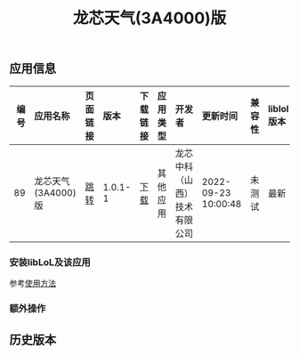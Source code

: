 ﻿---
id: 89
title: 龙芯天气(3A4000)版
toc: true
weight: 89
---

## 应用信息 
|   编号 | 应用名称          | 页面链接                                      | 版本      | 下载链接                                                                           | 应用类型   | 开发者            | 更新时间                | 兼容性   | liblol版本   |
|-----:|:--------------|:------------------------------------------|:--------|:-------------------------------------------------------------------------------|:-------|:---------------|:--------------------|:------|:-----------|
|   89 | 龙芯天气(3A4000)版 | [跳转](http://app.loongapps.cn/#/detail/89) | 1.0.1-1 | [下载](http://113.24.212.22:8090/upload/file/loongsonweather_1.0.1-1_mips64.deb) | 其他应用   | 龙芯中科（山西）技术有限公司 | 2022-09-23 10:00:48 | 未测试   | 最新         |
### 安装libLoL及该应用 
参考[使用方法](/docs/usage) 
### 额外操作 


## 历史版本 
 